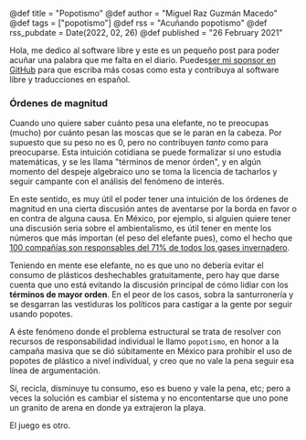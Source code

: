 @def title = "Popotismo"
@def author = "Miguel Raz Guzmán Macedo"
@def tags = ["popotismo"]
@def rss = "Acuñando popotismo"
@def rss_pubdate = Date(2022, 02, 26)
@def published = "26 February 2021"


Hola, me dedico al software libre y este es un pequeño post para poder acuñar una palabra que me falta en el diario. Puedes[ser mi sponsor en GitHub](https://github.com/sponsors/miguelraz/) para que escriba más cosas como esta y contribuya al software libre y traducciones en español.

### Órdenes de magnitud

Cuando uno quiere saber cuánto pesa una elefante, no te preocupas (mucho) por cuánto pesan las moscas que se le paran en la cabeza. Por supuesto que su peso no es 0, pero no contribuyen *tanto* como para preocuparse. Esta intuición cotidiana se puede formalizar si uno estudia matemáticas, y se les llama "términos de menor órden", y en algún momento del despeje algebraico uno se toma la licencia de tacharlos y seguir campante con el análisis del fenómeno de interés.

En este sentido, es muy útil el poder tener una intuición de los órdenes de magnitud en una cierta discusión antes de aventarse por la borda en favor o en contra de alguna causa. En México, por ejemplo, si alguien quiere tener una discusión seria sobre el ambientalismo, es útil tener en mente los números que más importan (el peso del elefante pues), como el hecho que [100 compañías son responsables del 71% de todos los gases invernadero](https://www.theguardian.com/sustainable-business/2017/jul/10/100-fossil-fuel-companies-investors-responsible-71-global-emissions-cdp-study-climate-change).

Teniendo en mente ese elefante, no es que uno no debería evitar el consumo de plásticos deshechables gratuitamente, pero hay que darse cuenta que uno está evitando la discusión principal de cómo lidiar con los **términos de mayor orden**. En el peor de los casos, sobra la santurronería y se desgarran las vestiduras los políticos para castigar a la gente por seguir usando popotes.

A éste fenómeno donde el problema estructural se trata de resolver con recursos de responsabilidad individual le llamo `popotismo`, en honor a la campaña masiva que se dió súbitamente en México para prohibir el uso de popotes de plástico a nivel individual, y creo que no vale la pena seguir esa línea de argumentación.

Sí, recicla, disminuye tu consumo, eso es bueno y vale la pena, etc; pero a veces la solución es cambiar el sistema y no encontentarse que uno pone un granito de arena en donde ya extrajeron la playa.

El juego es otro.



